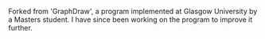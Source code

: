 Forked from 'GraphDraw', a program implemented at Glasgow University by a Masters student. I have since been working 
on the program to improve it further.
